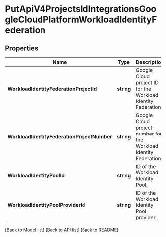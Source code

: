 # PutApiV4ProjectsIdIntegrationsGoogleCloudPlatformWorkloadIdentityFederation

## Properties
Name | Type | Description | Notes
------------ | ------------- | ------------- | -------------
**WorkloadIdentityFederationProjectId** | **string** | Google Cloud project ID for the Workload Identity Federation. | [default to null]
**WorkloadIdentityFederationProjectNumber** | **string** | Google Cloud project number for the Workload Identity Federation. | [default to null]
**WorkloadIdentityPoolId** | **string** | ID of the Workload Identity Pool. | [default to null]
**WorkloadIdentityPoolProviderId** | **string** | ID of the Workload Identity Pool provider. | [default to null]

[[Back to Model list]](../README.md#documentation-for-models) [[Back to API list]](../README.md#documentation-for-api-endpoints) [[Back to README]](../README.md)


